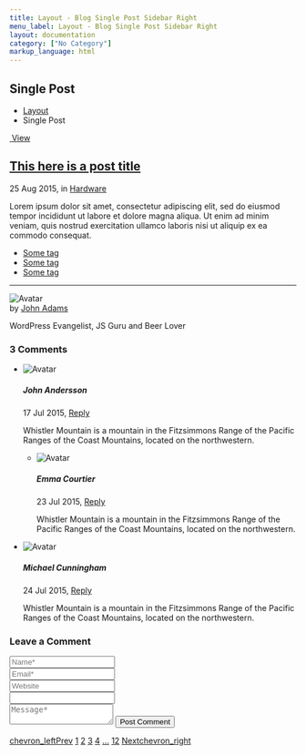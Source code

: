```yaml
---
title: Layout - Blog Single Post Sidebar Right
menu_label: Layout - Blog Single Post Sidebar Right
layout: documentation
category: ["No Category"]
markup_language: html
---
```


<!-- Masthead -->
<div class="section-block masthead bg-white">
  <div class="row align-items-center">
    <div class="col w-6/12">
      <h2>Single Post</h2>
    </div>
    <div class="col w-6/12 right left-sm">
      <ul class="breadcrumb">
        <li>
          <a href="index.html">Layout</a>
        </li>
        <li> Single Post </li>
      </ul>
    </div>
  </div>
</div>
<!-- Masthead End -->
<div class="section-block clearfix bg-grey-ultralight">
  <div class="row">
    <!-- Content Inner -->
    <div class="col w-8/12 w-md-full content-inner wide-layout preload grid-cols-1">
      <article class="post">
        <div class="post-media thumbnail rounded-t img-scale-in mb-0" data-hover-easing="easeInOut" data-hover-speed="700" data-hover-bkg-color="#000000" data-hover-bkg-opacity="0.9">
          <a class="overlay-link" href="#">
            <img src="https://images.unsplash.com/photo-1554847464-bce967372cb7?ixlib=rb-1.2.1&amp;ixid=eyJhcHBfaWQiOjEyMDd9&amp;auto=format&amp;fit=crop&amp;w=2082&amp;q=80" alt="">
            <span class="rollover-content items-center center">
              <span> View </span>
            </span>
          </a>
        </div>
        <div class="post-content card bg-white">
          <h2 class="post-title"><a href="blog-single-post-sidebar-right.html">This here is a post title</a></h2>
          <div class="post-meta">
            <span class="post-date">25 Aug 2015</span>, in <span class="post-category"><a href="#">Hardware</a></span>
          </div>
          <p>Lorem ipsum dolor sit amet, consectetur adipiscing elit, sed do eiusmod tempor incididunt ut labore et dolore magna aliqua. Ut enim ad minim veniam, quis nostrud exercitation ullamco laboris nisi ut aliquip ex ea commodo consequat.</p>
          <ul class="post-tags list-horizontal">
            <li><a href="#">Some tag</a></li>
            <li><a href="#">Some tag</a></li>
            <li><a href="#">Some tag</a></li>
          </ul>
          <hr>
          <div class="post-author flex items-center">
            <div class="author-avatar thumbanil mr-20 mb-0">
              <img src="images/blog/bio-avatar.jpg" alt="Avatar">
            </div>
            <div class="author-content">
              <div class="name">by <a href="#">John Adams</a></div>
              <p class="author-title mb-0">WordPress Evangelist, JS Guru and Beer Lover</p>
            </div>
          </div>
        </div>
      </article>
      <div class="post-comments card bg-white">
        <h3 class="comments-title">3 Comments</h3>
        <div class="comments">
          <ul class="comment-list">
            <li>
              <article class="comment flex flex-sm-wrap">
                <div class="user-avatar thumbnail">
                  <img src="images/blog/comment-avatar.jpg" alt="Avatar">
                </div>
                <div class="comment-content">
                  <h5 class="name">John Andersson</h5>
                  <div class="comment-meta">
                    <span class="post-date">17 Jul 2015</span>, <a href="#" class="comment-reply-link">Reply</a>
                  </div>
                  <p>Whistler Mountain is a mountain in the Fitzsimmons Range of the Pacific Ranges of the Coast Mountains, located on the northwestern.</p>
                </div>
              </article>
              <ul>
                <li>
                  <article class="comment flex flex-sm-wrap">
                    <div class="user-avatar thumbnail">
                      <img src="images/blog/comment-avatar-3.jpg" alt="Avatar">
                    </div>
                    <div class="comment-content">
                      <h5 class="name">Emma Courtier</h5>
                      <div class="comment-meta">
                        <span class="post-date">23 Jul 2015</span>, <a href="#" class="comment-reply-link">Reply</a>
                      </div>
                      <p>Whistler Mountain is a mountain in the Fitzsimmons Range of the Pacific Ranges of the Coast Mountains, located on the northwestern.</p>
                    </div>
                  </article>
                </li>
              </ul>
            </li>
            <li>
              <article class="comment flex flex-sm-wrap">
                <div class="user-avatar thumbnail">
                  <img src="images/blog/comment-avatar-2.jpg" alt="Avatar">
                </div>
                <div class="comment-content">
                  <h5 class="name">Michael Cunningham</h5>
                  <div class="comment-meta">
                    <span class="post-date">24 Jul 2015</span>, <a href="#" class="comment-reply-link">Reply</a>
                  </div>
                  <p>Whistler Mountain is a mountain in the Fitzsimmons Range of the Pacific Ranges of the Coast Mountains, located on the northwestern.</p>
                </div>
              </article>
            </li>
          </ul>
        </div>
      </div>
      <div class="post-comment-respond card mb-0 bg-white">
        <h3 class="reply-title">Leave a Comment</h3>
        <form class="comment-form" action="#" method="post" novalidate="">
          <div class="row">
            <div class="col w-full">
              <input type="text" name="fname" class="form-name form-element rounded" placeholder="Name*" tabindex="1" required="">
            </div>
            <div class="col w-full">
              <div class="row merged-form-elements">
                <div class="col w-6/12">
                  <input type="email" name="email" class="form-email form-element rounded" placeholder="Email*" tabindex="3" required="">
                </div>
                <div class="col w-6/12">
                  <input type="text" name="website" class="form-website form-element rounded" placeholder="Website" tabindex="4">
                </div>
              </div>
              <div class="col w-6/12">
                <input type="text" name="honeypot" class="form-honeypot form-element rounded">
              </div>
            </div>
          </div>
          <div class="row">
            <div class="col w-full">
              <textarea name="message" class="form-message form-element rounded" placeholder="Message*" tabindex="5" required=""></textarea>
              <input type="submit" value="Post Comment" class="form-submit button rounded size-md">
            </div>
          </div>
        </form>
      </div>
    </div>
    <!-- Content Inner End -->
  </div>
</div>
<!-- Pagination With Label -->
<div class="section-block pt-0 bg-grey-ultralight">
  <div class="row">
    <div class="col w-full pagination justify-between justify-sm-center">
      <a href="#" title="Previous Page" class="pagination-link button with-label"><span class="icon-material">chevron_left</span><span>Prev</span></a>
      <span class="page-links hide-sm">
        <a href="#" title="Page X" class="pagination-link button active"><span>1</span></a>
        <a href="#" title="Page X" class="pagination-link button"><span>2</span></a>
        <a href="#" title="Page X" class="pagination-link button"><span>3</span></a>
        <a href="#" title="Page X" class="pagination-link button"><span>4</span></a>
        <a href="#" title="More Pages" class="pagination-link button"><span>...</span></a>
        <a href="#" title="Page X" class="pagination-link button"><span>12</span></a>
      </span>
      <a href="#" title="Next Page" class="pagination-link button with-label"><span>Next</span><span class="icon-material">chevron_right</span></a>
    </div>
  </div>
</div>
<!-- Pagination With Label End -->
